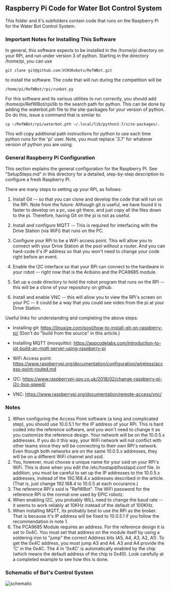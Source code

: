 ## Raspberry Pi Code for Water Bot Control System

This folder and it's subfolders contain code that runs on the
Raspberry Pi for the Water Bot Control System. 

### Important Notes for Installing This Software

In general, this software expects to be installed in the /home/pi directory on your RPi,
and run under version 3 of python.  Starting in the directory /home/pi, you can use

    git clone git@github.com:VCHSRobots/RefWBot.git

to install the software.  The code that will run during the competition will be 

    /home/pi/RefWBot/rpi/runbot.py

For this software and its various utilities to run correctly, you should add /home/pi/RefWBot/rpi/lib to the search path for python.
This can be done by adding the waterbot.pth file to the site-packages for your version of python.  Do do this, issue a command that is 
similar to:

    cp ~/RefWBot/rpi/waterbot.pth ~/.local/lib/python3.7/site-packages/.

This will copy additional path instructions for python to use each time python runs for the
'pi' user.  Note, you must replace '3.7' for whatever version of python you are using.

### General Raspberry Pi Configuration

This section explains the general configuration for the Raspberry PI.  See "SetupSteps.md" in this directory for a detailed,
step-by-step description to configure a fresh Raspberry PI. 

There are many steps to setting up your RPi, as follows:

1. Install Git -- so that you can clone and develop the code that will run on the RPi.
   Note from the future: Although git is useful, we have found it is faster to develop on a pc, use git there,
   and just copy all the files down to the pi.  Therefore, having Git on the pi is not as useful.

2. Install and configure MQTT -- This is required for interfacing with the Drive Station (via WiFi) that runs on the PC.

3. Configure your RPi to be a WiFi access point.  This will allow you to connect with your Drive Station at the pool
   without a router.  And you can hard-code it's IP address so that you won't need to change your code right before an event.

4. Enable the I2C interface so that your RPi can connect to the hardware in your robot -- right now that is the Arduino and the PCA9685 module.

5. Set up a code directory to hold the robot program that runs on the RPi -- this will be a clone of your repository on github.

6. Install and enable VNC -- this will allow you to view the RPi's screen on your PC -- it could be a way that you could see video from the pi at your Drive Station.  

Useful links for understanding and completing the above steps:

- Installing git: 
    https://linuxize.com/post/how-to-install-git-on-raspberry-pi/ 
    (Don't do "build from the source" in this article.)

- Installing MQTT (mosquitto): https://appcodelabs.com/introduction-to-iot-build-an-mqtt-server-using-raspberry-pi

- WiFi Access point: https://www.raspberrypi.org/documentation/configuration/wireless/access-point-routed.md

- I2C: 
https://www.raspberrypi-spy.co.uk/2018/02/change-raspberry-pi-i2c-bus-speed/

- VNC: 
https://www.raspberrypi.org/documentation/remote-access/vnc/

### Notes
1. When configuring the Access Point software (a long and complicated step), you should use 10.0.5.1 for the IP address of your RPi.  This is hard coded into the reference software, and you won't need to change it as you customize the reference design.  Your network will be on the 10.0.5.x addresses. If you do it this way, your WiFi network will not conflict with other teams since they will be connecting to their own RPi's network.  Even though both networks are on the same 10.0.5.x addresses, they will be on a different WiFi channel and ssid.
2. You, however, must choose a unique name for your ssid on your RPi's WiFi.  This is done when you edit the /etc/hostapd/hostapd.conf file.  In addition, you must be careful to set up the IP addresses to the 10.0.5.x addresses, instead of the 192.168.4.x addresses described in the article. (That is, just change 192.168.4 to 10.0.5 at each occurance.)
3. The reference RPi's ssid is "RefWBot".  The WiFi password for the reference RPi is the normal one used by EPIC robotz. 
4. When enabling I2C, you probably WILL need to change the baud rate -- it seems to work reliably at 10KHz instead of the default of 100KHz.
5. When installing MQTT, its probably best to use the RPi as the broker.  That is because it's IP address will be fixed to 10.0.5.1 if you follow the recommendation in note 1.
6. The PCA9685 Module requires an address.  For the reference design it is set to 0x4C. You must set that address on the module itself by using a soldering iron to "jump" the correct Address bits (A5, A4, A3, A2, A1).  To get the 0x4C address, you must jump A3 and A4.  A3 and A4 provide the 'C' in the 0x4C.  The 4 in '0x4C' is automatically enabled by the chip (which means the default address of the chip is 0x40). Look carefully at a completed example to see how this is done.

### Schematic of Bot's Control System
![schematic](RPiHardware.PNG)
